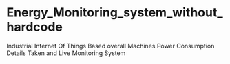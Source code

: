 # Energy_Monitoring_system_without_hardcode
Industrial Internet Of Things Based overall Machines Power Consumption Details Taken and Live Monitoring System 
